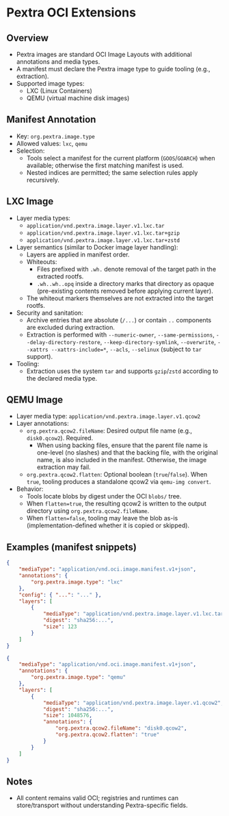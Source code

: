 # Pextra OCI Extensions

## Overview

-   Pextra images are standard OCI Image Layouts with additional annotations and media types.
-   A manifest must declare the Pextra image type to guide tooling (e.g., extraction).
-   Supported image types:
    -   LXC (Linux Containers)
    -   QEMU (virtual machine disk images)

## Manifest Annotation

-   Key: `org.pextra.image.type`
-   Allowed values: `lxc`, `qemu`
-   Selection:
    -   Tools select a manifest for the current platform (`GOOS`/`GOARCH`) when available; otherwise the first matching manifest is used.
    -   Nested indices are permitted; the same selection rules apply recursively.

## LXC Image

-   Layer media types:
    -   `application/vnd.pextra.image.layer.v1.lxc.tar`
    -   `application/vnd.pextra.image.layer.v1.lxc.tar+gzip`
    -   `application/vnd.pextra.image.layer.v1.lxc.tar+zstd`
-   Layer semantics (similar to Docker image layer handling):
    -   Layers are applied in manifest order.
    -   Whiteouts:
        -   Files prefixed with `.wh.` denote removal of the target path in the extracted rootfs.
        -   `.wh..wh..opq` inside a directory marks that directory as opaque (pre-existing contents removed before applying current layer).
    -   The whiteout markers themselves are not extracted into the target rootfs.
-   Security and sanitation:
    -   Archive entries that are absolute (`/...`) or contain `..` components are excluded during extraction.
    -   Extraction is performed with `--numeric-owner`, `--same-permissions`, `--delay-directory-restore`, `--keep-directory-symlink`, `--overwrite`, `--xattrs --xattrs-include=*`, `--acls`, `--selinux` (subject to `tar` support).
-   Tooling:
    -   Extraction uses the system `tar` and supports `gzip`/`zstd` according to the declared media type.

## QEMU Image

-   Layer media type: `application/vnd.pextra.image.layer.v1.qcow2`
-   Layer annotations:
    -   `org.pextra.qcow2.fileName`: Desired output file name (e.g., `disk0.qcow2`). Required.
        -   When using backing files, ensure that the parent file name is one-level (no slashes) and that the backing file, with the original name, is also included in the manifest. Otherwise, the image extraction may fail.
    -   `org.pextra.qcow2.flatten`: Optional boolean (`true`/`false`). When `true`, tooling produces a standalone qcow2 via `qemu-img convert`.
-   Behavior:
    -   Tools locate blobs by digest under the OCI `blobs/` tree.
    -   When `flatten=true`, the resulting qcow2 is written to the output directory using `org.pextra.qcow2.fileName`.
    -   When `flatten=false`, tooling may leave the blob as-is (implementation-defined whether it is copied or skipped).

## Examples (manifest snippets)

```json
{
	"mediaType": "application/vnd.oci.image.manifest.v1+json",
	"annotations": {
		"org.pextra.image.type": "lxc"
	},
	"config": { "...": "..." },
	"layers": [
		{
			"mediaType": "application/vnd.pextra.image.layer.v1.lxc.tar+zstd",
			"digest": "sha256:...",
			"size": 123
		}
	]
}
```

```json
{
	"mediaType": "application/vnd.oci.image.manifest.v1+json",
	"annotations": {
		"org.pextra.image.type": "qemu"
	},
	"layers": [
		{
			"mediaType": "application/vnd.pextra.image.layer.v1.qcow2",
			"digest": "sha256:...",
			"size": 1048576,
			"annotations": {
				"org.pextra.qcow2.fileName": "disk0.qcow2",
				"org.pextra.qcow2.flatten": "true"
			}
		}
	]
}
```

## Notes

-   All content remains valid OCI; registries and runtimes can store/transport without understanding Pextra-specific fields.
